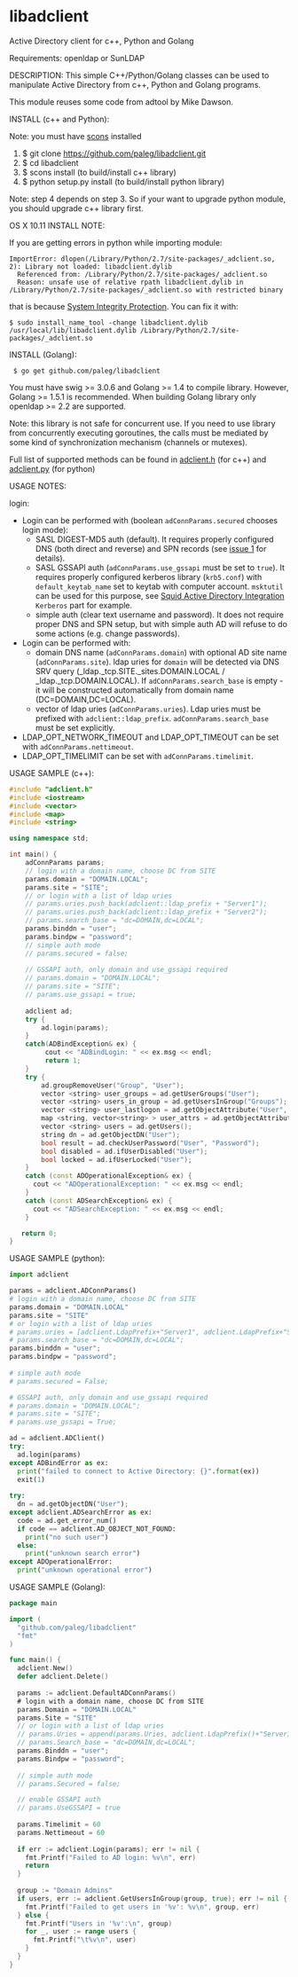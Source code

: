 # libadclient
Active Directory client for c++, Python and Golang

Requirements: openldap or SunLDAP

DESCRIPTION:
  This simple C++/Python/Golang classes can be used to manipulate Active Directory from c++, Python and Golang programs.
  
  This module reuses some code from adtool by Mike Dawson.

INSTALL (c++ and Python):

Note: you must have [scons](http://www.scons.org/) installed

  1. $ git clone https://github.com/paleg/libadclient.git
  2. $ cd libadclient
  3. $ scons install (to build/install c++ library)
  4. $ python setup.py install (to build/install python library)

Note: step 4 depends on step 3. So if your want to upgrade python module, you should upgrade c++ library first. 

OS X 10.11 INSTALL NOTE:

If you are getting errors in python while importing module:
```
ImportError: dlopen(/Library/Python/2.7/site-packages/_adclient.so, 2): Library not loaded: libadclient.dylib
  Referenced from: /Library/Python/2.7/site-packages/_adclient.so
  Reason: unsafe use of relative rpath libadclient.dylib in /Library/Python/2.7/site-packages/_adclient.so with restricted binary
```
that is because [System Integrity Protection](https://support.apple.com/en-us/HT204899). You can fix it with:
```
$ sudo install_name_tool -change libadclient.dylib /usr/local/lib/libadclient.dylib /Library/Python/2.7/site-packages/_adclient.so
```

INSTALL (Golang):
```
 $ go get github.com/paleg/libadclient
```
You must have swig >= 3.0.6 and Golang >= 1.4 to compile library. However, Golang >= 1.5.1 is recommended.
When building Golang library only openldap >= 2.2 are supported.

Note: this library is not safe for concurrent use. If you need to use library from concurrently executing goroutines, the calls must be mediated by some kind of synchronization mechanism (channels or mutexes).


Full list of supported methods can be found in [adclient.h](https://github.com/paleg/libadclient/blob/master/adclient.h) (for c++) and [adclient.py](https://github.com/paleg/libadclient/blob/master/adclient.py) (for python)

USAGE NOTES:

login: 
  - Login can be performed with (boolean `adConnParams.secured` chooses login mode):
    * SASL DIGEST-MD5 auth (default). It requires properly configured DNS (both direct and reverse) and SPN records (see [issue 1](https://github.com/paleg/libadclient/issues/1#issuecomment-131693081) for details). 
    * SASL GSSAPI auth (`adConnParams.use_gssapi` must be set to `true`). It requires properly configured kerberos library (`krb5.conf`) with `default_keytab_name` set to keytab with computer account. `msktutil` can be used for this purpose, see [Squid Active Directory Integration](http://wiki.squid-cache.org/ConfigExamples/Authenticate/WindowsActiveDirectory) `Kerberos` part for example. 
    * simple auth (clear text username and password). It does not require proper DNS and SPN setup, but with simple auth AD will refuse to do some actions (e.g. change passwords).
  - Login can be performed with:
    * domain DNS name (`adConnParams.domain`) with optional AD site name (`adConnParams.site`). ldap uries for `domain` will be detected via DNS SRV query (_ldap._tcp.SITE._sites.DOMAIN.LOCAL / _ldap._tcp.DOMAIN.LOCAL). If `adConnParams.search_base` is empty - it will be constructed automatically from domain name (DC=DOMAIN,DC=LOCAL).
    * vector of ldap uries (`adConnParams.uries`). Ldap uries must be prefixed with `adclient::ldap_prefix`. `adConnParams.search_base` must be set explicitly.
  - LDAP_OPT_NETWORK_TIMEOUT and LDAP_OPT_TIMEOUT can be set with `adConnParams.nettimeout`.
  - LDAP_OPT_TIMELIMIT can be set with `adConnParams.timelimit`.

USAGE SAMPLE (c++):
```cpp
#include "adclient.h"
#include <iostream>
#include <vector>
#include <map>
#include <string>

using namespace std;

int main() {
    adConnParams params;
    // login with a domain name, choose DC from SITE
    params.domain = "DOMAIN.LOCAL";
    params.site = "SITE";
    // or login with a list of ldap uries
    // params.uries.push_back(adclient::ldap_prefix + "Server1");
    // params.uries.push_back(adclient::ldap_prefix + "Server2");
    // params.search_base = "dc=DOMAIN,dc=LOCAL";
    params.binddn = "user";
    params.bindpw = "password";
    // simple auth mode
    // params.secured = false;
    
    // GSSAPI auth, only domain and use_gssapi required
    // params.domain = "DOMAIN.LOCAL";
    // params.site = "SITE";
    // params.use_gssapi = true;
    
    adclient ad;
    try {
        ad.login(params);
    }
    catch(ADBindException& ex) {
         cout << "ADBindLogin: " << ex.msg << endl;
         return 1;
    }
    try {
        ad.groupRemoveUser("Group", "User");
        vector <string> user_groups = ad.getUserGroups("User");
        vector <string> users_in_group = ad.getUsersInGroup("Groups");
        vector <string> user_lastlogon = ad.getObjectAttribute("User", "lastLogon");
        map <string, vector<string> > user_attrs = ad.getObjectAttributes("User");
        vector <string> users = ad.getUsers();
        string dn = ad.getObjectDN("User");
        bool result = ad.checkUserPassword("User", "Password");
        bool disabled = ad.ifUserDisabled("User");
        bool locked = ad.ifUserLocked("User");
    }
    catch (const ADOperationalException& ex) {
      cout << "ADOperationalException: " << ex.msg << endl;
    }
    catch (const ADSearchException& ex) {
      cout << "ADSearchException: " << ex.msg << endl;
    }

   return 0;
}
```

USAGE SAMPLE (python):
```python
import adclient

params = adclient.ADConnParams()
# login with a domain name, choose DC from SITE
params.domain = "DOMAIN.LOCAL"
params.site = "SITE"
# or login with a list of ldap uries
# params.uries = [adclient.LdapPrefix+"Server1", adclient.LdapPrefix+"Server2"]
# params.search_base = "dc=DOMAIN,dc=LOCAL";
params.binddn = "user";
params.bindpw = "password";
    
# simple auth mode
# params.secured = False;

# GSSAPI auth, only domain and use_gssapi required
# params.domain = "DOMAIN.LOCAL";
# params.site = "SITE";
# params.use_gssapi = True;

ad = adclient.ADClient()
try:
  ad.login(params)
except ADBindError as ex:
  print("failed to connect to Active Directory: {}".format(ex))
  exit(1)
  
try:
  dn = ad.getObjectDN("User");
except adclient.ADSearchError as ex:
  code = ad.get_error_num()
  if code == adclient.AD_OBJECT_NOT_FOUND:
    print("no such user")
  else:
    print("unknown search error")
except ADOperationalError:
  print("unknown operational error")
```

USAGE SAMPLE (Golang):
```go
package main

import (
  "github.com/paleg/libadclient"
  "fmt"
)

func main() {
  adclient.New()
  defer adclient.Delete()
  
  params := adclient.DefaultADConnParams()
  # login with a domain name, choose DC from SITE
  params.Domain = "DOMAIN.LOCAL"
  params.Site = "SITE"
  // or login with a list of ldap uries
  // params.Uries = append(params.Uries, adclient.LdapPrefix()+"Server1", adclient.LdapPrefix()+"Server2")
  // params.Search_base = "dc=DOMAIN,dc=LOCAL";
  params.Binddn = "user";
  params.Bindpw = "password";
    
  // simple auth mode
  // params.Secured = false;

  // enable GSSAPI auth
  // params.UseGSSAPI = true
  
  params.Timelimit = 60
  params.Nettimeout = 60
  
  if err := adclient.Login(params); err != nil {
    fmt.Printf("Failed to AD login: %v\n", err)
    return
  }
  
  group := "Domain Admins"
  if users, err := adclient.GetUsersInGroup(group, true); err != nil {
    fmt.Printf("Failed to get users in '%v': %v\n", group, err)
  } else {
    fmt.Printf("Users in '%v':\n", group)
    for _, user := range users {
      fmt.Printf("\t%v\n", user)
    }
  }
}
```
